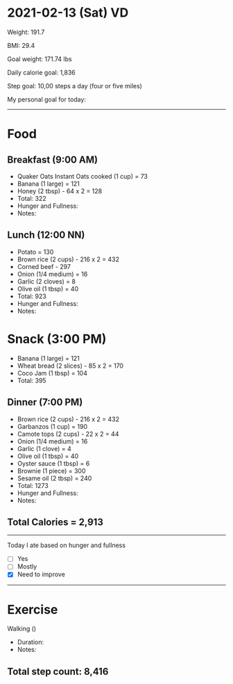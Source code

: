 # 2021-02-13 (Sat) VD

Weight: 191.7

BMI: 29.4

Goal weight: 171.74 lbs

Daily calorie goal: 1,836

Step goal: 10,00 steps a day (four or five miles)

My personal goal for today:

---

# Food

## Breakfast (9:00 AM)

- Quaker Oats Instant Oats cooked (1 cup) = 73
- Banana (1 large) = 121
- Honey (2 tbsp) - 64 x 2 = 128
- Total: 322
- Hunger and Fullness:
- Notes:

## Lunch (12:00 NN)

- Potato = 130
- Brown rice (2 cups) - 216 x 2 = 432
- Corned beef - 297
- Onion (1/4 medium) = 16
- Garlic (2 cloves) = 8
- Olive oil (1 tbsp) = 40
- Total: 923
- Hunger and Fullness:
- Notes:

# Snack (3:00 PM)

- Banana (1 large) = 121
- Wheat bread (2 slices) - 85 x 2 = 170
- Coco Jam (1 tbsp) = 104
- Total: 395

## Dinner (7:00 PM)

- Brown rice (2 cups) - 216 x 2 = 432
- Garbanzos (1 cup) = 190
- Camote tops (2 cups) - 22 x 2 = 44
- Onion (1/4 medium) = 16
- Garlic (1 clove) = 4
- Olive oil (1 tbsp) = 40
- Oyster sauce (1 tbsp) = 6
- Brownie (1 piece) = 300
- Sesame oil (2 tbsp) = 240
- Total: 1273
- Hunger and Fullness:
- Notes:

## Total Calories = 2,913

---

Today I ate based on hunger and fullness

- [ ] Yes
- [ ] Mostly
- [x] Need to improve

---

# Exercise

Walking ()

- Duration:
- Notes:

## Total step count: 8,416

